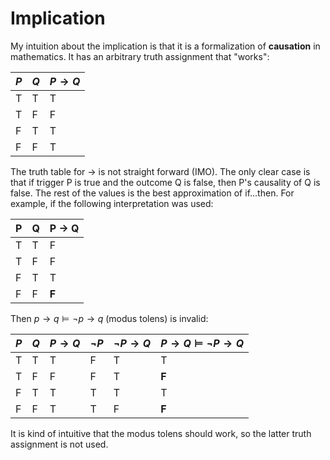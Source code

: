 # Implication

My intuition about the implication is that it is a formalization of **causation** in mathematics. It has an arbitrary truth assignment that "works":

| $P$ | $Q$ | $P \rightarrow Q$ |
|---|---|-------|
| T | T |   T   |
| T | F |   F   |
| F | T |   T   |
| F | F |   T   |

The truth table for $\rightarrow$ is not straight forward (IMO). The only clear case is that if trigger P is true and the outcome Q is false, then P's causality of Q is false. The rest of the values is the best approximation of if...then. For example, if the following interpretation was used:


| P | Q | P -> Q |
|---|---|-------|
| T | T |   F   |
| T | F |   F   |
| F | T |   T   |
| F | F |   **F**   |

Then $p\rightarrow q \vDash \neg p \rightarrow q$ (modus tolens) is invalid:

| $P$ | $Q$ | $P \rightarrow Q$ | $\neg P$ | $\neg P \rightarrow Q$ | $P \rightarrow Q \vDash \neg P \rightarrow Q$ |
|-----|-----|-------------------|---------|-----------------------|---------------------------------------------|
|  T  |  T  |         T         |    F    |           T           |                      T                      |
|  T  |  F  |         F         |    F    |           T           |                      **F**                      |
|  F  |  T  |         T         |    T    |           T           |                      T                      |
|  F  |  F  |         T         |    T    |           F           |                      **F**                      |

It is kind of intuitive that the modus tolens should work, so the latter truth assignment is not used.
